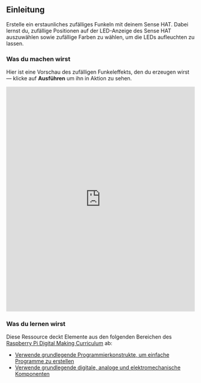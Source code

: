 ## Einleitung

Erstelle ein erstaunliches zufälliges Funkeln mit deinem Sense HAT. Dabei lernst du, zufällige Positionen auf der LED-Anzeige des Sense HAT auszuwählen sowie zufällige Farben zu wählen, um die LEDs aufleuchten zu lassen.

### Was du machen wirst

Hier ist eine Vorschau des zufälligen Funkeleffekts, den du erzeugen wirst — klicke auf **Ausführen** um ihn in Aktion zu sehen. 
<iframe src="https://trinket.io/embed/python/55af2b45f5?outputOnly=true&runOption=run" width="100%" height="600" frameborder="0" marginwidth="0" marginheight="0" allowfullscreen mark="crwd-mark"></iframe>


### Was du lernen wirst

Diese Ressource deckt Elemente aus den folgenden Bereichen des [Raspberry Pi Digital Making Curriculum](https://www.raspberrypi.org/curriculum/) ab:

- [Verwende grundlegende Programmierkonstrukte, um einfache Programme zu erstellen](https://www.raspberrypi.org/curriculum/programming/creator)
- [Verwende grundlegende digitale, analoge und elektromechanische Komponenten](https://www.raspberrypi.org/curriculum/physical-computing/creator)
